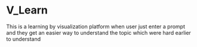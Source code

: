# V_Learn
This is a learning by visualization platform when user just enter a prompt and they get an easier way to understand the topic which were hard earlier to understand 

